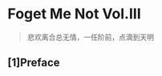 <h1 class='hl'>Foget Me Not Vol.III</h1>

> 悲欢离合总无情，一任阶前，点滴到天明

## <span class='tit'>[1]Preface</span>

